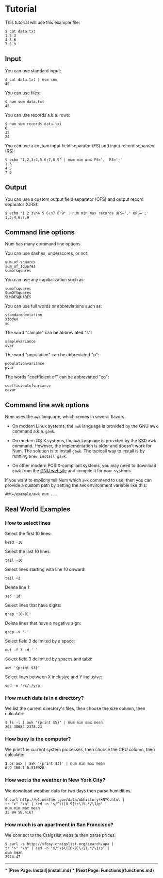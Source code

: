 # Tutorial

This tutorial will use this example file:

    $ cat data.txt
    1 2 3
    4 5 6
    7 8 9


## Input

You can use standard input:

    $ cat data.txt | num sum
    45

You can use files:

    $ num sum data.txt
    45


You can use records a.k.a. rows:

    $ num sum records data.txt
    6
    15
    24


You can use a custom input field separator (FS) and input record separator (RS):

    $ echo "1,2,3;4,5,6;7,8,9" | num min max FS=',' RS=';'
    1 3
    4 5
    7 9


## Output

You can use a custom output field separator (OFS) and output record separator (ORS):

    $ echo "1 2 3\n4 5 6\n7 8 9" | num min max records OFS=',' ORS=';'
    1,3;4,6;7,9


## Command line options

Num has many command line options.

You can use dashes, underscores, or not:

    sum-of-squares
    sum_of_squares
    sumofsquares

You can use any capitialization such as:

    sumofsquares
    SumOfSquares
    SUMOFSQUARES

You can use full words or abbreviations such as:

    standarddeviation
    stddev
    sd

The word "sample" can be abbreviated "s":

    samplevariance
    svar

The word "population" can be abbreviated "p":

    populationvariance
    pvar

The words "coefficient of" can be abbreviated "co":

    coefficientofvariance
    covar


## Command line awk options

Num uses the `awk` language, which comes in several flavors.

  * On modern Linux systems, the `awk` language is provided by the GNU awk command a.k.a. `gawk`.

  * On modern OS X systems, the `awk` language is provided by the BSD awk command. However, the implementation is older and doesn't work for Num. The solution is to install `gawk`. The typicall way to install is by running `brew install gawk`.

  * On other modern POSIX-compliant systems, you may need to download `gawk` from the [GNU website](http://gnu.org) and compile it for your systems.

If you want to explicity tell Num which `awk` command to use, then you can provide a custom path by setting the `AWK` environment variable like this:

    AWK=/example/awk num ...



## Real World Examples


###  How to select lines

Select the first 10 lines:

    head -10

Select the last 10 lines:

    tail -10

Select lines starting with line 10 onward:

    tail +2

Delete line 1:

    sed '1d'

Select lines that have digits:

    grep '[0-9]'

Delete lines that have a negative sign:

    grep -v '-'

Select field 3 delimited by a space:

    cut -f 3 -d ' '

Select field 3 delimited by spaces and tabs:

    awk '{print $3}'

Select lines between X inclusive and Y inclusive:

    sed -n '/x/,/y/p'


### How much data is in a directory?

We list the current directory's files,
then choose the size column, then calculate:

    $ ls -l | awk '{print $5}' | num min max mean
    265 38684 2378.23


### How busy is the computer?

We print the current system processes,
then choose the CPU column, then calculate:

    $ ps aux | awk '{print $3}' | num min max mean
    0.0 100.1 0.513028


### How wet is the weather in New York City?

We download weather data for two days then parse humidities.

    $ curl http://w1.weather.gov/data/obhistory/KNYC.html |
    tr ">" "\n" | sed -n 's/^\([0-9]\+\)%.*/\1/p' |
    num min max mean
    32 84 58.4167


### How much is an apartment in San Francisco?

We connect to the Craigslist website then parse prices.

    $ curl -s http://sfbay.craigslist.org/search/apa |
    tr ">" "\n" | sed -n 's/^\$\([0-9]\+\).*/\1/p' |
    num mean
    2974.47


<p><hr><nav>
* <b>[Prev Page: Install](install.md)</b>
* <b>[Next Page: Functions](functions.md)</b>
</nav>
